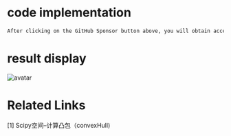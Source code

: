 #  code implementation 

  ```python  
After clicking on the GitHub Sponsor button above, you will obtain access permissions to my private code repository ( https://github.com/slowlon/my_code_bar ) to view this blog code. By searching the code number of this blog, you can find the code you need, code number is: 2024020309574471797
  ```  
#  result display 

 ![avatar]( 93d39e3614cc49d0bdf62b606315852f.png) 

#  Related Links 

 [1] Scipy空间–计算凸包（convexHull) 

